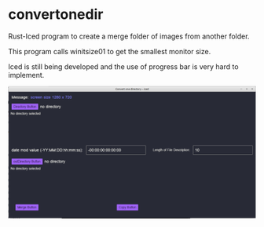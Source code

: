 # convertonedir
Rust-Iced program to create a merge folder of images from another folder.

This program calls winitsize01 to get the smallest monitor size.

Iced is still being developed and the use of progress bar is very hard to implement.

<img src="image/convone1310.png" width="800px" />
